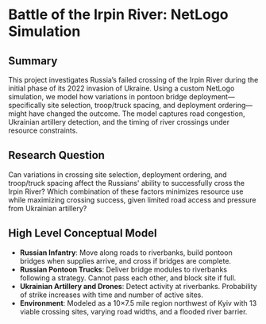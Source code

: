 # Battle of the Irpin River: NetLogo Simulation

## Summary

This project investigates Russia’s failed crossing of the Irpin River during the initial phase of its 2022 invasion of Ukraine. Using a custom NetLogo simulation, we model how variations in pontoon bridge deployment—specifically site selection, troop/truck spacing, and deployment ordering—might have changed the outcome. The model captures road congestion, Ukrainian artillery detection, and the timing of river crossings under resource constraints.

## Research Question

Can variations in crossing site selection, deployment ordering, and troop/truck spacing affect the Russians' ability to successfully cross the Irpin River? Which combination of these factors minimizes resource use while maximizing crossing success, given limited road access and pressure from Ukrainian artillery?

## High Level Conceptual Model

- **Russian Infantry**: Move along roads to riverbanks, build pontoon bridges when supplies arrive, and cross if bridges are complete.
- **Russian Pontoon Trucks**: Deliver bridge modules to riverbanks following a strategy. Cannot pass each other, and block site if full.
- **Ukrainian Artillery and Drones**: Detect activity at riverbanks. Probability of strike increases with time and number of active sites.
- **Environment**: Modeled as a 10×7.5 mile region northwest of Kyiv with 13 viable crossing sites, varying road widths, and a flooded river barrier.
